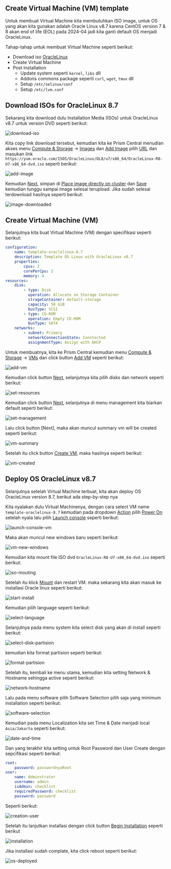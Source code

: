 ## Create Virtual Machine (VM) template

Untuk membuat Virtual Machine kita membutuhkan ISO image, untuk OS yang akan kita gunakan adalah Oracle Linux v8.7 karena CentOS version 7 & 8 akan end of life (EOL) pada 2024-04 jadi kita ganti default OS menjadi OracleLinux. 

Tahap-tahap untuk membuat Virtual Machine seperti berikut:

- Download iso [OracleLinux](https://yum.oracle.com/oracle-linux-isos.html)
- Create Virtual Machine
- Post Installation
    - Update system seperti `kernel`, `libs` dll
    - Addons commons package seperti `curl`, `wget`, `tmux` dll
    - Setup `/etc/selinux/conf`
    - Setup `/etc/lvm.conf`

## Download ISOs for OracleLinux 8.7

Sekarang kita download dulu Installation Media (ISOs) untuk OracleLinux v8.7 untuk version DVD seperti berikut:

![download-iso](imgs/06b-create-vm-oraclelinux8/01-iso-download.png)

Kita copy link download tersebut, kemudian kita ke Prism Central menudian akses menu [Compute & Storage]() -> [Images]() dan [Add Image]() pilih [URL]() dan masukan link `https://yum.oracle.com/ISOS/OracleLinux/OL8/u7/x86_64/OracleLinux-R8-U7-x86_64-dvd.iso` seperti berikut:

![add-image](imgs/06b-create-vm-oraclelinux8/01a-prism-add-image.png)

Kemudian [Next](), simpan di [Place image directly on cluster]() dan [Save]() kemudian tunggu sampai image selesai terupload. Jika sudah selesai terdownload hasilnya seperti berikut:

![image-downloaded](imgs/06b-create-vm-oraclelinux8/01b-image-downloaded.png)

## Create Virtual Machine (VM)

Selanjutnya kita buat Virtual Machine (VM) dengan specifikasi seperti berikut:

```yaml
configuration:
    name: template-oraclelinux-8.7
    description: Template OS Linux with OracleLinux v8.7
    properties:
        cpus: 2
        corePerCpu: 2
        memory: 4
resources:
    disk:
        - type: Disk
          operation: Allocate on Storage Container
          strageContainer: default-storage
          capacity: 50 GiB
          busType: SCSI
        - type: CD-ROM
          operation: Empty CD-ROM
          busType: SATA
    networks:
        - subnet: Primary
          networkConnectionState: Conntected
          assignmentType: Assign with DHCP
```

Untuk membuatnya, kita ke Prism Central kemudian menu [Compute & Storage]() -> [VMs]() dan click button [Add VM]() seperti berikut:

![add-vm](imgs/06b-create-vm-oraclelinux8/02-vm-config.png)

Kemudian click button [Next](), selanjutnya kita pilih disks dan network seperti berikut:

![set-resources](imgs/06b-create-vm-oraclelinux8/02a-resources.png)

Kemudian click button [Next](), selanjutnya di menu management kita biarkan default seperti berikut:

![set-management](imgs/06b-create-vm-oraclelinux8/02b-management.png)

Lalu click button [Next], maka akan muncul summary vm will be created seperti berikut:

![vm-summary](imgs/06b-create-vm-oraclelinux8/02c-summary.png)

Setelah itu click button [Create VM](), maka hasilnya seperti berikut:

![vm-created](imgs/06b-create-vm-oraclelinux8/02d-vm-created.png)

## Deploy OS OracleLinux v8.7

Selanjutnya setelah Virtual Machine terbuat, kita akan deploy OS OracleLinux version 8.7, berikut ada step-by-step nya

Kita nyalakan dulu Virtual Machinenya, dengan cara select VM name `template-oraclelinux-8.7` kemudian pada dropdown [Action]() pilih [Power On]() setelah nyala lalu pilih [Launch console]() seperti berikut:

![launch-console-vm](imgs/06b-create-vm-oraclelinux8/03-launch-console.png)

Maka akan muncul new windows baru seperti berikut:

![vm-new-windows](imgs/06b-create-vm-oraclelinux8/03a-new-console.png)

Kemudian kita mount file ISO dvd `OracleLinux-R8-U7-x86_64-dvd.iso` seperti berikut:

![iso-mouting](imgs/06b-create-vm-oraclelinux8/03b-iso-mounting.png)

Setelah itu klick [Mount]() dan restart VM. maka sekarang kita akan masuk ke installasi Oracle linux seperti berikut:

![start-install](imgs/06b-create-vm-oraclelinux8/03c-start-installation-os.png)

Kemudian pilih language seperti berikut:

![select-language](imgs/06b-create-vm-oraclelinux8/03d-select-language.png)

Selanjutnya pada menu system kita select disk yang akan di install seperti berikut:

![select-disk-partision](imgs/06b-create-vm-oraclelinux8/03e-select-disks.png)

kemudian kita format partision seperti berikut:

![format-partision](imgs/06b-create-vm-oraclelinux8/03f-format-partision.png)

Setelah itu, kembali ke menu utama, kemudian kita setting Network & Hostname sehingga active seperti berikut:

![network-hostname](imgs/06b-create-vm-oraclelinux8/03i-network-activate.png) 


Lalu pada menu software pilih Software Selection pilih saja yang minimum installation seperti berikut:

![software-selection](imgs/06b-create-vm-oraclelinux8/03g-software-selection.png)

Kemudian pada menu Localization kita set Time & Date menjadi local `Asia/Jakarta` seperti berikut:

![date-and-time](imgs/06b-create-vm-oraclelinux8/03h-date-and-time.png)

Dan yang terakhir kita setting untuk Root Password dan User Create dengan sepcifikasi seperti berikut:

```yaml
root:
    password: passwordnyaRoot
user:
    name: Adminstrator
    username: admin
    isAdmin: checklist
    requiredPassword: checklist
    password: password
```

Seperti berikut:

![creation-user](imgs/06b-create-vm-oraclelinux8/03j-create-user.png)

Setelah itu lanjutkan installasi dengan click button [Begin Installation]() seperti berikut 

![installation](imgs/06b-create-vm-oraclelinux8/03k-begin-install.png)

Jika installasi sudah complate, kita click reboot seperti berikut:

![os-deployed](imgs/06b-create-vm-oraclelinux8/03l-os-deployed.png)